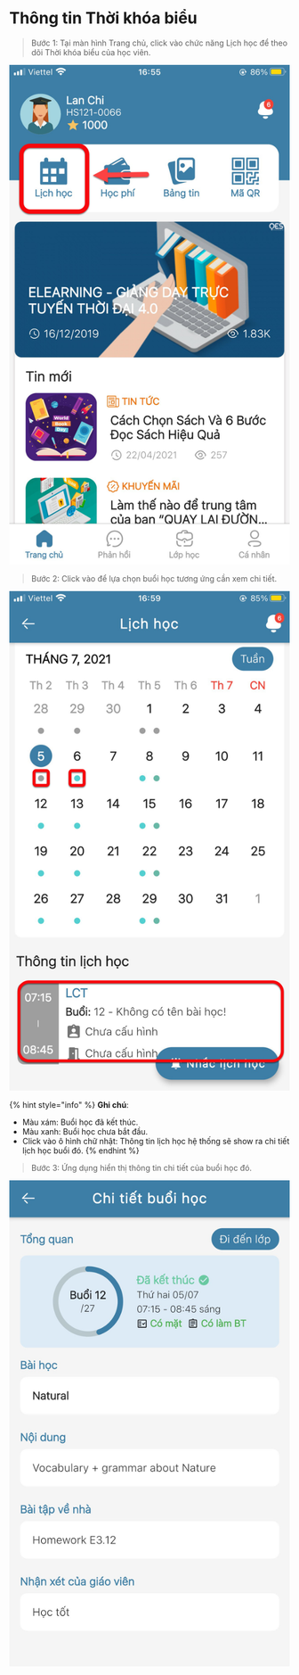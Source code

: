 # Thông tin Thời khóa biểu

> Bước 1: Tại màn hình Trang chủ, click vào chức năng Lịch học để theo dõi Thời khóa biểu của học viên.

![](../.gitbook/assets/f0077e9a4065b43bed74.jpg)

> Bước 2: Click vào để lựa chọn buổi học tương ứng cần xem chi tiết.

![](../.gitbook/assets/a9102e1129eeddb084ff%20%281%29.jpg)

{% hint style="info" %}
**Ghi chú**:

* Màu xám: Buổi học đã kết thúc.
* Màu xanh: Buổi học chưa bắt đầu.
* Click vào ô hình chữ nhật: Thông tin lịch học hệ thống sẽ show ra chi tiết lịch học buổi đó.
{% endhint %}

> Bước 3: Ứng dụng hiển thị thông tin chi tiết của buổi học đó.

![](../.gitbook/assets/66d465b48f4a7b14225b.jpg)



